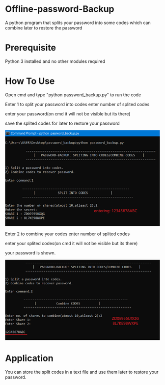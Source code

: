 # Offline-password-Backup
A python program that splits your password into some codes which can combine later to restore the password

# Prerequisite
Python 3 installed and no other modules required

# How To Use
Open cmd and type "python password_backup.py" to run the code

Enter 1 to split your password into codes
  enter number of splited codes
  
  enter your password(on cmd it will not be visible but its there)
  
  save the splited codes for later to restore your password
  
 ![](Split.png)
 

Enter 2 to combine your codes
  enter number of splited codes
  
  enter your splited codes(on cmd it will not be visible but its there)
  
  your password is shown.
  
  ![](Combine.png)
  
  
  # Application 
  
  You can store the split codes in a text file and use them later to restore your password.
